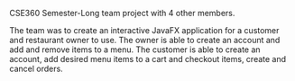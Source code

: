 CSE360 Semester-Long team project with 4 other members.  

The team was to create an interactive JavaFX application for a customer and restaurant owner to use.
The owner is able to create an account and add and remove items to a menu.
The customer is able to create an account, add desired menu items to a cart and checkout items, create and cancel orders.  
